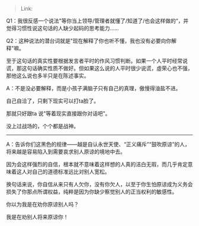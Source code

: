 > Link: 

Q1：我很反感一个说法"等你当上领导/管理者就懂了/知道了/也会这样做的“，并觉得习惯性说这句话的人缺少起码的思考能力......

Q2：这种说法的潜台词就是"现在解释了你也听不懂，我也没有必要向你解释"嘛。

至于这句话的真实性要根据发言者平时的作风习惯判断。如果一个人平时经常说谎，那这句话确实性质不做好。但如果这么说的人平时很少说谎，虛荣心也不强，那他这么说也多半只是在陈述事实。

A：不是没必要解释，而是小孩子满脑子只有自己的真理，傲慢得油盐不进。

自己自洽了，只剩下现实可以打ta脸了。

那就只好跟ta 说"等着现实直接跟你对话吧”。

没上过战场的，个个都是战神。

---

A：告诉你们这黑色的规律——越是自认永世天使、“正义痛斥”“鼓吹原谅”的人，将来越是容易陷入到需要哀求别人原谅的境地中去。

因为会这样强烈的自信，根本就不意味着这样想的人真的洁白无瑕，而几乎肯定意味着这人对自己的道德标准远比对别人宽松。

换句话来说，你自信从来只有人欠你，没有你欠人，以至于你生怕原谅成为义务会损失了你那点所谓权益，纯粹是因为你缺少察觉别人的正当权利的敏感性。

你以为我是在劝你原谅别人吗？

我是在劝别人将来原谅你！
